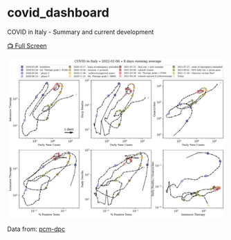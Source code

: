 # covid_dashboard
COVID in Italy - Summary and current development 

[📺 Full Screen](https://raw.githubusercontent.com/nicoborghi/covid_dashboard/main/plots/latest.svg)

![](plots/latest.svg)

Data from: [pcm-dpc](https://github.com/pcm-dpc/COVID-19)